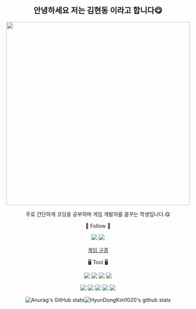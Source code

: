 <div align="center">
  
   ## 안녕하세요 저는 김현동 이라고 합니다😋
</div>

<p align="center">
  <img src="https://user-images.githubusercontent.com/109125331/209605978-929b6722-ff75-47ee-b9c2-1d4043fdb9b9.gif"  width="500" />
</p>

<div align="center">
  주로 간단하게 코딩을 공부하며 게임 개발자를 꿈꾸는 학생입니다.😋

  🦄 Follow 🦄  
    
  <img src="https://img.shields.io/badge/Instagram-E4405F?style=flat&logo=Instagram&logoColor=Black"/> 
  <img src="https://img.shields.io/badge/Notion-333333?style=flat&logo=Notion&logoColor=Black"/>
  
  [게임 구경](https://www.notion.so/Unity-c-c-7ec12f4e9faf426cbc38c9774ff66d70)
  
  🖥 Tool 🖥 
  
  <img src="https://img.shields.io/badge/Visual Studio2019-5C2D91?style=flat&logo=Visual Studio&logoColor=Black"/> <img src="https://img.shields.io/badge/Unity2020.3.41f-F68315?style=flat&logo=Unity&logoColor=Black"/> <img src="https://img.shields.io/badge/JavaScript-F7DF1E?style=flat&logo=Unity&logoColor=Black"/> <img src="https://img.shields.io/badge/MySQL-4479A1?style=flat&logo=Visual Studio&logoColor=Black"/>
  
  
  <img src="https://img.shields.io/badge/C Sharp-A8B9CC?style=flat&logo=C Sharp&logoColor=Black"/> <img src="https://img.shields.io/badge/C-EF5C55?style=flat&logo=C&logoColor=Black"/> <img src="https://img.shields.io/badge/Oculus-1C1E20?style=flat&logo=Oculus&logoColor=Black"/> <img src="https://img.shields.io/badge/GitLab-FC6D26?style=flat&logo=GitLab&logoColor=Black"/> <img src="https://img.shields.io/badge/GitHub-609926?style=flat&logo=GitHub&logoColor=Black"/>
</div>


 <div align="center">
  
![Anurag's GitHub stats](https://github-readme-stats.vercel.app/api?username=HyunDongKim1020&show_icons=true&theme=dracula)![HyunDongKim1020's github stats](https://github-readme-stats.vercel.app/api/top-langs/?username=HyunDongKim1020&show_icons=true&hide_border=true&title_color=004386&icon_color=004386&layout=compact)
</div>
